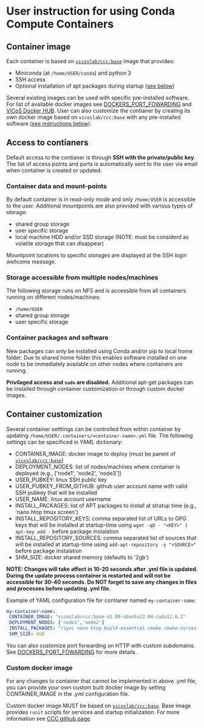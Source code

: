 # User instruction for using Conda Compute Containers

## Container image

Each container is based on [`vicoslab/ccc:base`](https://github.com/vicoslab/ccc/blob/master/base/Dockerfile) image that provides:
 * Miniconda (at `/home/USER/conda`) and python 3
 * SSH access
 * Optional installation of apt packages during startup ([see below](#container-customization))

Several existing images can be used with specific pre-installed software. For list of available docker images see [DOCKERS_PORT_FOWARDING](DOCKERS_PORT_FOWARDING.md) and [ViCoS Docker HUB](https://hub.docker.com/r/vicoslab/ccc). User can also customize the contianer by creating its own docker image based on `vicoslab/ccc:base` with any pre-installed software ([see instructions below](#custom-docker-image)).

## Access to contianers

Default access to the contianer is through **SSH with the private/public key**. The list of access points and ports is automatically sent to the user via email when container is created or updated. 

### Container data and mount-points

By default container is in read-only mode and only `/home/USER` is accessible to the user. Additional mountpoints are also provided with various types of storage:
 * shared group storage
 * user specific storage
 * local machine HDD and/or SSD storage (NOTE: must be considerd as volatile storage that can disappear)
 
Mountpoint locations to specific storages are displayed at the SSH login wellcome message.

### Storage accessible from multiple nodes/machines

The following storage runs on NFS and is accessible from all containers running on different nodes/machines:
 * `/home/USER`
 * shared group storage
 * user specific storage

### Container packages and software

New packages can only be installed using Conda and/or pip to local home folder. Due to shared home folder this enables software installed on one node to be immediately available on other nodes where containers are running. 

**Privilaged access and `sudo` are disabled.** Additional apt-get packages can be installed through container customization or through custom docker images.

## Container customization

Several container setttings can be controlled from within container by updating `/home/USER/.containers/<container-name>.yml` file. The following settings can be specificed in YAML dictionary:
 * CONTAINER_IMAGE: docker image to deploy (must be parent of [`vicoslab/ccc:base`](https://github.com/vicoslab/ccc/blob/master/base/Dockerfile))
 * DEPLOYMENT_NODES: list of nodes/machines where container is deployed (e.g., ['node1', 'node2', 'node3'])
 * USER_PUBKEY: linux SSH public key
 * USER_PUBKEY_FROM_GITHUB: github user account name with valid SSH pubkey that will be installed
 * USER_NAME: linux account username
 * INSTALL_PACKAGES: list of APT packages to install at stratup time (e.g., 'nano htop tmux screen')
 * INSTALL_REPOSITORY_KEYS: comma separated list of URLs to GPG keys that will be installed at startup-time using `wget -qO - "<KEY>" | apt-key add -` before package instalation
 * INSTALL_REPOSITORY_SOURCES: comma separated list of sources that will be installed at startup-time using `add-apt-repository -y "<SOURCE>"` before package instalation
 * SHM_SIZE: docker shared memory (defaults to '2gb')
 
**NOTE: Changes will take affect in 10-20 seconds after .yml file is updated. During the update process container is restarted and will not be accessible for 30-40 seconds. Do NOT forget to save any changes in files and processes before updating .yml file.**
 
Example of YAML configuration file for contianer named `my-container-name`:
 
 ```yaml 
my-container-name:
  CONTAINER_IMAGE: "vicoslab/ccc:base-v1.09-ubuntu22.04-cuda12.6.1"
  DEPLOYMENT_NODES: ['node1','node2']
  INSTALL_PACKAGES: "rsync nano htop build-essential cmake cmake-curses-gui"
  SHM_SIZE: 4GB
 ```

You can also customize port forwarding on HTTP with custom subdomains. See [DOCKERS_PORT_FOWARDING](DOCKERS_PORT_FOWARDING.md) for more details.

### Custom docker image 

For any changes to container that cannot be implemented in above .yml file, you can provide your own custom built docker image by setting CONTAINER_IMAGE in the .yml configuration file. 

Custom docker image MUST be based on [`vicoslab/ccc:base`](https://github.com/vicoslab/ccc/blob/master/base/Dockerfile). Base image provides `runit` scripts for services and startup initialization. For more information see [CCC github page](https://github.com/vicoslab/ccc).

